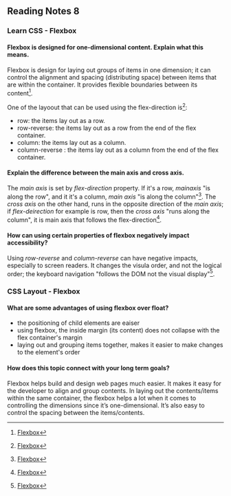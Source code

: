 ## Reading Notes 8

### Learn CSS - Flexbox

#### Flexbox is designed for one-dimensional content. Explain what this means.

Flexbox is design for laying out groups of items in one dimension; it can control the alignment and spacing (distributing space) between items that are within the container. It provides flexible boundaries between its content[^1].

One of the layoout that can be used using the flex-direction is[^1]:
- row: the items lay out as a row.
- row-reverse: the items lay out as a row from the end of the flex container.
- column: the items lay out as a column.
- column-reverse : the items lay out as a column from the end of the flex container.

#### Explain the difference between the main axis and cross axis.

The *main axis* is set by *flex-direction* property. If it's a row, *mainaxis* "is along the row", and it it's a column, *main axis* "is along the column"[^1]. The *cross axis* on the other hand, runs in the opposite direction of the *main axis*; if *flex-deirection* for example is row, then the *cross axis* "runs along the column", it is main axis that follows the flex-direction[^1].

#### How can using certain properties of flexbox negatively impact accessibility?

Using *row-reverse* and *column-reverse* can have negative impacts, especially to screen readers. It changes the visula order, and not the logical order; the keyboard navigation "follows the DOM not the visual display"[^1].


### CSS Layout - Flexbox

#### What are some advantages of using flexbox over float?

- the positioning of child elements are eaiser
- using flexbox, the inside margin (its content) does not collapse with the flex container's margin
- laying out and grouping items together, makes it easier to make changes to the element's order

#### How does this topic connect with your long term goals?

Flexbox helps build and design web pages much easier. It makes it easy for the developer to align and group contents. In laying out the contents/items within the same container, the flexbox helps a lot when it comes to controlling the dimensions since it’s one-dimensional. It’s also easy to control the spacing between the items/contents. 



[^1]: [Flexbox](https://web.dev/learn/css/flexbox/)
